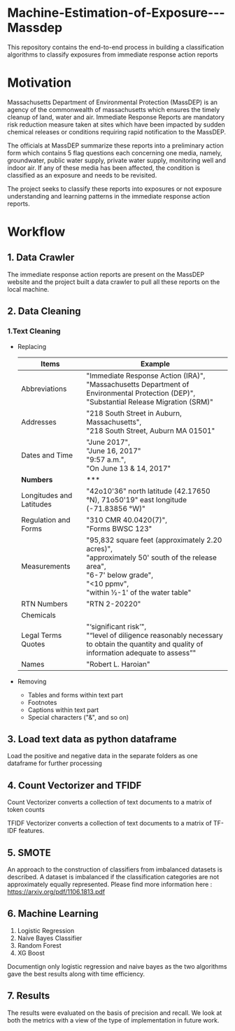 # Machine-Estimation-of-Exposure---Massdep
This repository contains the end-to-end process in building a classification algorithms to classify exposures from immediate response action reports

# Motivation
Massachusetts Department of Environmental Protection (MassDEP) is an agency of the commonwealth of massachusetts which ensures the timely cleanup of land, water and air. Immediate Response Reports are mandatory risk reduction measure taken at sites which have been impacted by sudden chemical releases or conditions requiring rapid notification to the MassDEP.

The officials at MassDEP summarize these reports into a preliminary action form which contains 5 flag questions each concerning one media, namely, groundwater, public water supply, private water supply, monitoring well and indoor air. If any of these media has been affected, the condition is classified as an exposure and needs to be revisited. 

The project seeks to classify these reports into exposures or not exposure understanding and learning patterns in the immediate response action reports. 

# Workflow

## 1. Data Crawler

The immediate response action reports are present on the MassDEP website and the project built a data crawler to pull all these reports on the local machine. 

## 2. Data Cleaning 

### 1.Text Cleaning
 - Replacing
 
    Items | Example
    ---|---
    Abbreviations | "Immediate Response Action (IRA)", <br>"Massachusetts Department of Environmental Protection (DEP)", <br>"Substantial Release Migration (SRM)"
    Addresses | "218 South Street in Auburn, Massachusetts", <br>"218 South Street, Auburn MA 01501"
    Dates and Time | "June 2017", <br>"June 16, 2017" <br>"9:57 a.m.", <br>"On June 13 & 14, 2017"
    **Numbers** | ***
    Longitudes and Latitudes | "42o10'36" north latitude (42.17650 °N), 71o50'19" east longitude (-71.83856 °W)" 
    Regulation and Forms | "310 CMR 40.0420(7)", <br>"Forms BWSC 123"
    Measurements | "95,832 square feet (approximately 2.20 acres)", <br>"approximately 50' south of the release area", <br>"6-7' below grade", <br>"<10 ppmv", <br>"within 1⁄2-1' of the water table"
    RTN Numbers | "RTN 2-20220"
    Chemicals | 
    Legal Terms Quotes | "‘significant risk’", <br>"“level of diligence reasonably necessary to obtain the quantity and quality of information adequate to assess”"
    Names | "Robert L. Haroian"
    
 - Removing
    * Tables and forms within text part
    * Footnotes
    * Captions within text part
    * Special characters ("&", and so on)

## 3. Load text data as python dataframe

Load the positive and negative data in the separate folders as one dataframe for further processing

## 4. Count Vectorizer and TFIDF 

Count Vectorizer converts a collection of text documents to a matrix of token counts

TFIDF Vectorizer converts a collection of text documents to a matrix of TF-IDF features.

## 5. SMOTE 

An approach to the construction of classifiers from imbalanced datasets is described. A dataset is imbalanced if the classification categories are not approximately equally represented. Please find more information here : https://arxiv.org/pdf/1106.1813.pdf

## 6. Machine Learning

1. Logistic Regression
2. Naive Bayes Classifier
3. Random Forest
4. XG Boost

Documentign only logistic regression and naive bayes as the two algorithms gave the best results along with time efficiency.

## 7. Results

The results were evaluated on the basis of precision and recall. We look at both the metrics with a view of the type of implementation in future work.
